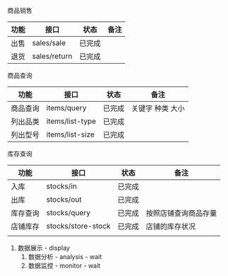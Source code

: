 商品销售

| 功能 | 接口         | 状态   | 备注 |
| ---- | ------------ | ------ | ---- |
| 出售 | sales/sale   | 已完成 |      |
| 退货 | sales/return | 已完成 |      |

商品查询

| 功能 | 接口         | 状态   | 备注 |
| ---- | ---- | ---- | ---- |
| 商品查询 | items/query | 已完成 | 关键字 种类 大小 |
| 列出品类 | items/list-type | 已完成 |      |
| 列出型号 | items/list-size | 已完成 |      |

库存查询

| 功能     | 接口               | 状态   | 备注                 |
| -------- | ------------------ | ------ | -------------------- |
| 入库     | stocks/in          | 已完成 |                      |
| 出库     | stocks/out         | 已完成 |                      |
| 库存查询 | stocks/query       | 已完成 | 按照店铺查询商品存量 |
| 店铺库存 | stocks/store-stock | 已完成 | 店铺的库存状况       |
|          |                    |        |                      |



1. 数据展示 - display
   1. 数据分析 - analysis - wait
   2. 数据监控 - monitor - wait
